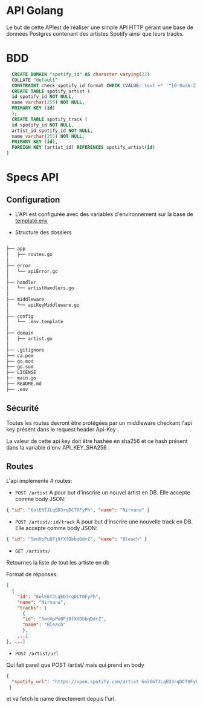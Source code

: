 # API Golang
Le but de cette APIest de réaliser une simple API HTTP gérant une base de données Postgres contenant des artistes Spotify ainsi que leurs tracks.

# BDD

``` sql
  CREATE DOMAIN "spotify_id" AS character varying(22)
  COLLATE "default"
  CONSTRAINT check_spotify_id_format CHECK (VALUE::text ~* '^[0-9azA-Z]{22}$'::text);
  CREATE TABLE spotify_artist (
  id spotify_id NOT NULL,
  name varchar(255) NOT NULL,
  PRIMARY KEY (id)
  );
  CREATE TABLE spotify_track (
  id spotify_id NOT NULL,
  artist_id spotify_id NOT NULL,
  name varchar(255) NOT NULL,
  PRIMARY KEY (id),
  FOREIGN KEY (artist_id) REFERENCES spotify_artist(id)
)
```

# Specs API

## Configuration

- L'API est configurée avec des variables d'environnement sur la base de [template.env](config\.env.template)

- Structure des dossiers
``` bash

├── app
│   ├── routes.go
│
├── error
│   └── apiError.go
│
├── handler
│   └── artistHandlers.go
│
├── middleware
│   └── apiKeyMiddleware.go
│
├── config
│   └── .env.template
│
├── domain
│   ├── artist.go
│
├── .gitignore
├── ca.pem
├── go.mod
├── go.sum
├── LICENSE
├── main.go
├── README.md
├── .env
```


## Sécurité
Toutes les routes devront être protégées par un middleware checkant l'api key présent dans le request header Api-Key .

La valeur de cette api key doit être hashée en sha256 et ce hash présent dans la variable d'env API_KEY_SHA256 .

## Routes
L'api implemente 4 routes:

* `POST /artist`
A pour but d'inscrire un nouvel artist en DB. Elle accepte comme body JSON:
``` json
{ "id": "6olE6TJLqED3rqDCT0FyPh", "name": "Nirvana" }
```

* `POST /artist/:id/track`
A pour but d'inscrire une nouvelle track en DB. Elle accepte comme body JSON:
``` json
{ "id": "5muVpPu8Fj9fXfDbbqDdrZ", "name": "Bleach" }
```

* `GET /artists/`

Retournes la liste de tout les artiste en db

Format de réponses:

``` json
[
  {
    "id": "6olE6TJLqED3rqDCT0FyPh",
    "name": "Nirvana",
    "tracks": [
      {
      "id": "5muVpPu8Fj9fXfDbbqDdrZ",
      "name": "Bleach"
      }, 
    ...]
}, ...]
```

* `POST /artist/url`

Qui fait pareil que POST /artist/ mais qui prend en body
``` json 
{ 
  "spotify_url": "https://open.spotify.com/artist 6olE6TJLqED3rqDCT0FyPh?si=3fe863c0438a4593"
 } 
```
et va fetch le name directement depuis l'url.

